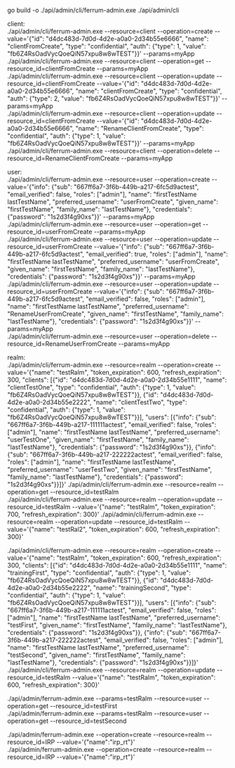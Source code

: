 go build -o ./api/admin/cli/ferrum-admin.exe ./api/admin/cli

client:    
./api/admin/cli/ferrum-admin.exe --resource=client --operation=create --value='{"id": "d4dc483d-7d0d-4d2e-a0a0-2d34b55e6666", "name": "clientFromCreate", "type": "confidential", "auth": {"type": 1, "value": "fb6Z4RsOadVycQoeQiN57xpu8w8wTEST"}}' --params=myApp   
./api/admin/cli/ferrum-admin.exe --resource=client --operation=get --resource_id=clientFromCreate --params=myApp   
./api/admin/cli/ferrum-admin.exe --resource=client --operation=update --resource_id=clientFromCreate --value='{"id": "d4dc483d-7d0d-4d2e-a0a0-2d34b55e6666", "name": "clientFromCreate", "type": "confidential", "auth": {"type": 2, "value": "fb6Z4RsOadVycQoeQiN57xpu8w8wTEST"}}' --params=myApp   
./api/admin/cli/ferrum-admin.exe --resource=client --operation=update --resource_id=clientFromCreate --value='{"id": "d4dc483d-7d0d-4d2e-a0a0-2d34b55e6666", "name": "RenameClientFromCreate", "type": "confidential", "auth": {"type": 1, "value": "fb6Z4RsOadVycQoeQiN57xpu8w8wTEST"}}' --params=myApp   
./api/admin/cli/ferrum-admin.exe --resource=client --operation=delete --resource_id=RenameClientFromCreate --params=myApp   

user:   
./api/admin/cli/ferrum-admin.exe --resource=user --operation=create --value='{"info": {"sub": "667ff6a7-3f6b-449b-a217-6fc5d9actest", "email_verified": false, "roles": ["admin"], "name": "firstTestName lastTestName", "preferred_username": "userFromCreate", "given_name": "firstTestName", "family_name": "lastTestName"}, "credentials": {"password": "1s2d3f4g90xs"}}' --params=myApp    
./api/admin/cli/ferrum-admin.exe --resource=user --operation=get --resource_id=userFromCreate --params=myApp   
./api/admin/cli/ferrum-admin.exe --resource=user --operation=update --resource_id=userFromCreate --value='{"info": {"sub": "667ff6a7-3f6b-449b-a217-6fc5d9actest", "email_verified": true, "roles": ["admin"], "name": "firstTestName lastTestName", "preferred_username": "userFromCreate", "given_name": "firstTestName", "family_name": "lastTestName"}, "credentials": {"password": "1s2d3f4g90xs"}}' --params=myApp    
./api/admin/cli/ferrum-admin.exe --resource=user --operation=update --resource_id=userFromCreate --value='{"info": {"sub": "667ff6a7-3f6b-449b-a217-6fc5d9actest", "email_verified": false, "roles": ["admin"], "name": "firstTestName lastTestName", "preferred_username": "RenameUserFromCreate", "given_name": "firstTestName", "family_name": "lastTestName"}, "credentials": {"password": "1s2d3f4g90xs"}}' --params=myApp    
./api/admin/cli/ferrum-admin.exe --resource=user --operation=delete --resource_id=RenameUserFromCreate --params=myApp   

realm:   
./api/admin/cli/ferrum-admin.exe --resource=realm --operation=create --value='{"name": "testRalm", "token_expiration": 600, "refresh_expiration": 300, "clients": [{"id": "d4dc483d-7d0d-4d2e-a0a0-2d34b55e1111", "name": "clientTestOne", "type": "confidential", "auth": {"type": 1, "value": "fb6Z4RsOadVycQoeQiN57xpu8w8wTEST"}}, {"id": "d4dc483d-7d0d-4d2e-a0a0-2d34b55e2222", "name": "clientTestTwo", "type": "confidential", "auth": {"type": 1, "value": "fb6Z4RsOadVycQoeQiN57xpu8w8wTEST"}}], "users": [{"info": {"sub": "667ff6a7-3f6b-449b-a217-111111actest", "email_verified": false, "roles": ["admin"], "name": "firstTestName lastTestName", "preferred_username": "userTestOne", "given_name": "firstTestName", "family_name": "lastTestName"}, "credentials": {"password": "1s2d3f4g90xs"}}, {"info": {"sub": "667ff6a7-3f6b-449b-a217-222222actest", "email_verified": false, "roles": ["admin"], "name": "firstTestName lastTestName", "preferred_username": "userTestTwo", "given_name": "firstTestName", "family_name": "lastTestName"}, "credentials": {"password": "1s2d3f4g90xs"}}]}'
./api/admin/cli/ferrum-admin.exe --resource=realm --operation=get --resource_id=testRalm   
./api/admin/cli/ferrum-admin.exe --resource=realm --operation=update --resource_id=testRalm --value='{"name": "testRalm", "token_expiration": 700, "refresh_expiration": 300}'
./api/admin/cli/ferrum-admin.exe --resource=realm --operation=update --resource_id=testRalm --value='{"name": "testRal2", "token_expiration": 600, "refresh_expiration": 300}'


./api/admin/cli/ferrum-admin.exe --resource=realm --operation=create --value='{"name": "testRalm", "token_expiration": 600, "refresh_expiration": 300, "clients": [{"id": "d4dc483d-7d0d-4d2e-a0a0-2d34b55e1111", "name": "trainingFirst", "type": "confidential", "auth": {"type": 1, "value": "fb6Z4RsOadVycQoeQiN57xpu8w8wTEST"}}, {"id": "d4dc483d-7d0d-4d2e-a0a0-2d34b55e2222", "name": "trainingSecond", "type": "confidential", "auth": {"type": 1, "value": "fb6Z4RsOadVycQoeQiN57xpu8w8wTEST"}}], "users": [{"info": {"sub": "667ff6a7-3f6b-449b-a217-111111actest", "email_verified": false, "roles": ["admin"], "name": "firstTestName lastTestName", "preferred_username": "testFirst", "given_name": "firstTestName", "family_name": "lastTestName"}, "credentials": {"password": "1s2d3f4g90xs"}}, {"info": {"sub": "667ff6a7-3f6b-449b-a217-222222actest", "email_verified": false, "roles": ["admin"], "name": "firstTestName lastTestName", "preferred_username": "testSecond", "given_name": "firstTestName", "family_name": "lastTestName"}, "credentials": {"password": "1s2d3f4g90xs"}}]}'
./api/admin/cli/ferrum-admin.exe --resource=realm --operation=update --resource_id=testRalm --value='{"name": "testRalm", "token_expiration": 600, "refresh_expiration": 300}'








./api/admin/ferrum-admin.exe --params=testRalm --resource=user --operation=get --resource_id=testFirst   
./api/admin/ferrum-admin.exe --params=testRalm --resource=user --operation=get --resource_id=testSecond   

./api/admin/ferrum-admin.exe --operation=create --resource=realm --resource_id=IRP --value='{"name":"irp_rt"}'   
./api/admin/ferrum-admin.exe --operation=create --resource=realm --resource_id=IRP --value='{"name":"irp_rt"}'   